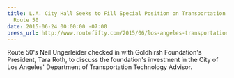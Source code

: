 ```yaml
---
title: L.A. City Hall Seeks to Fill Special Position on Transportation Technology,
  Route 50
date: 2015-06-24 00:00:00 -07:00
press_url: http://www.routefifty.com/2015/06/los-angeles-transportation-technology-advisor/116233/
---
```


Route 50's Neil Ungerleider checked in with Goldhirsh Foundation's President, Tara Roth, to discuss the foundation's investment in the City of Los Angeles' Department of Transportation Technology Advisor.
